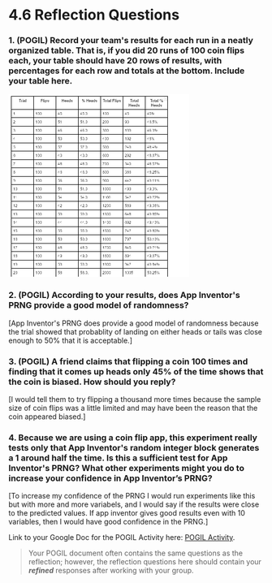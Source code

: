 # 4.6 Reflection Questions

### 1. **(POGIL)** Record your team's results for each run in a neatly organized table. That is, if you did 20 runs of 100 coin flips each, your table should have 20 rows of results, with percentages for each row and totals at the bottom. Include your table here.

![table](4-6-table.png)

### 2. **(POGIL)** According to your results, does App Inventor's PRNG provide a good model of randomness?

[App Inventor's PRNG does provide a good model of randomness because the trial showed that probablity of landing on either heads or tails was close enough to 50% that it is acceptable.]

### 3. **(POGIL)** A friend claims that flipping a coin 100 times and finding that it comes up heads only 45% of the time shows that the coin is biased. How should you reply?

[I would tell them to try flipping a thousand more times because the sample size of coin flips was a little limited and may have been the reason that the coin appeared biased.]

### 4. Because we are using a coin flip app, this experiment really tests only that App Inventor's random integer block generates a 1 around half the time. Is this a sufficient test for App Inventor's PRNG? What other experiments might you do to increase your confidence in App Inventor’s PRNG?

[To increase my confidence of the PRNG I would run experiments like this but with more and more variabels, and I would say if the results were close to the predicted values. If app inventor gives good results even with 10 variables, then I would have good confidence in the PRNG.]

Link to your Google Doc for the POGIL Activity here: [POGIL Activity](https://docs.google.com/document/d/1mFphhcvN7wkF3b6F1TACgmVaoiE7UsEpcKm1dStLEyU/edit?usp=sharing).

> Your POGIL document often contains the same questions as the reflection; however, the reflection questions here should contain your ***refined*** responses after working with your group.
